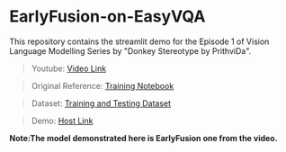 # EarlyFusion-on-EasyVQA

This repository contains the streamlit demo for the Episode 1 of Vision Language Modelling Series by "Donkey Stereotype by PrithviDa".

> Youtube: [Video Link](https://www.youtube.com/watch?v=aGZWjz_K_rg)

> Original Reference: [Training Notebook](https://github.com/PrithivirajDamodaran/vision-language-modelling-series)

> Dataset: [Training and Testing Dataset](https://github.com/vzhou842/easy-VQA)

> Demo: [Host Link](https://mohityogesh44-earlyfusion-on-easyvqa-app-dfqz6l.streamlitapp.com/)

**Note:The model demonstrated here is EarlyFusion one from the video.**
